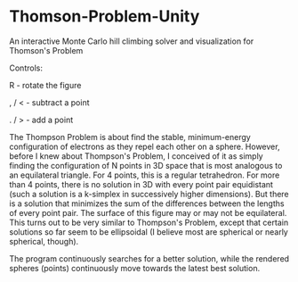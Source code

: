 # Thomson-Problem-Unity
An interactive Monte Carlo hill climbing solver and visualization for Thomson's Problem

Controls: 

R - rotate the figure

, / < - subtract a point

. / > - add a point

The Thompson Problem is about find the stable, minimum-energy configuration of electrons as they repel each other on a sphere. However, before I knew about Thompson's Problem, I conceived of it as simply finding the configuration of N points in 3D space that is most analogous to an equilateral triangle. For 4 points, this is a regular tetrahedron. For more than 4 points, there is no solution in 3D with every point pair equidistant (such a solution is a k-simplex in successively higher dimensions). But there is a solution that minimizes the sum of the differences between the lengths of every point pair. The surface of this figure may or may not be equilateral. This turns out to be very similar to Thompson's Problem, except that certain solutions so far seem to be ellipsoidal (I believe most are spherical or nearly spherical, though).

The program continuously searches for a better solution, while the rendered spheres (points) continuously move towards the latest best solution.
